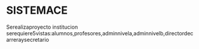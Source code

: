 # SISTEMACE
Serealizaproyecto
institucion
serequiere5vistas:alumnos,profesores,adminnivela,adminnivelb,directordecarreraysecretario
